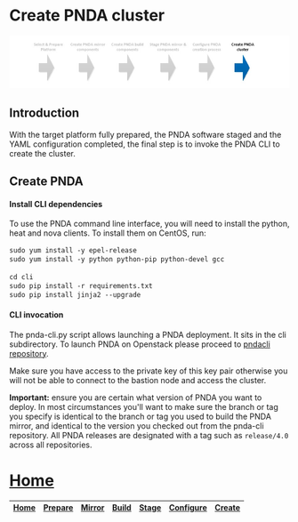 # Create PNDA cluster

![](../images/breadcrumbs-create.jpg)

## Introduction

With the target platform fully prepared, the PNDA software staged and the YAML configuration completed, the final step is to invoke the PNDA CLI to create the cluster.

## Create PNDA

#### Install CLI dependencies

To use the PNDA command line interface, you will need to install the python, heat and nova clients. To install them on CentOS, run:

```
sudo yum install -y epel-release
sudo yum install -y python python-pip python-devel gcc

cd cli
sudo pip install -r requirements.txt
sudo pip install jinja2 --upgrade
```

#### CLI invocation

The pnda-cli.py script allows launching a PNDA deployment. It sits in the cli subdirectory.
To launch PNDA on Openstack please proceed to [pndacli repository](https://github.com/pndaproject/pnda-cli).

Make sure you have access to the private key of this key pair otherwise you will not be able to connect to the bastion node and access the cluster.

**Important:** ensure you are certain what version of PNDA you want to deploy. In most circumstances you'll want to make sure the branch or tag you specify is identical to the branch or tag you used to build the PNDA mirror, and identical to the version you checked out from the pnda-cli repository. All PNDA releases are designated with a tag such as ```release/4.0``` across all repositories.

# [Home](../OVERVIEW.md)

| [Home](../OVERVIEW.md) | [Prepare](PREPARE.md) | [Mirror](MIRROR.md) | [Build](BUILD.md) | [Stage](STAGE.md) | [Configure](CONFIGURE.md) | [Create](CREATE.md) | 
| --- | --- | --- | --- | --- | --- | --- | 
